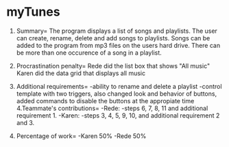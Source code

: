 # myTunes

1. Summary= The program displays a list of songs and playlists. The user can create, rename, delete and add songs to playlists. 
Songs can be added to the program from mp3 files on the users hard drive. There can be more than one occurence of a song in a playlist. 
 
2. Procrastination penalty= Rede did the list box that shows "All music"
			Karen did the data grid that displays all music
3. Additional requirements= 
	-ability to rename and delete a playlist
	-control template with two triggers, also changed look and behavior of buttons, added commands to disable the buttons at the appropiate time
4.Teammate's contributions= 
	-Rede:
	 -steps 6, 7, 8, 11 and additional requirement 1.
	-Karen: 
	 -steps 3, 4, 5, 9, 10, and additional requirement 2 and 3.

5. Percentage of work= 
	-Karen 50%
	-Rede 50%
